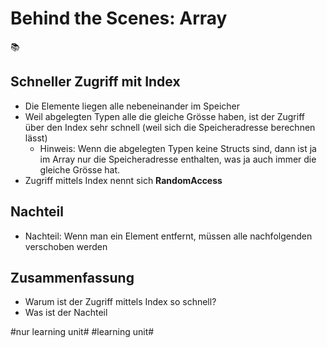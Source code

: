 # Behind the Scenes: Array
📚

## Schneller Zugriff mit Index
- Die Elemente liegen alle nebeneinander im Speicher
- Weil abgelegten Typen alle die gleiche Grösse haben, ist der Zugriff über den Index sehr schnell (weil sich die Speicheradresse berechnen lässt)
	- Hinweis: Wenn die abgelegten Typen keine Structs sind, dann ist ja im Array nur die Speicheradresse enthalten, was ja auch immer die gleiche Grösse hat.
- Zugriff mittels Index nennt sich **RandomAccess**

## Nachteil
- Nachteil: Wenn man ein Element entfernt, müssen alle nachfolgenden verschoben werden

## Zusammenfassung
- Warum ist der Zugriff mittels Index so schnell?
- Was ist der Nachteil


#nur learning unit# #learning unit#